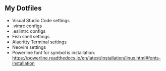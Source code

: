 ## My Dotfiles

- Visual Studio Code settings
- .vimrc configs
- .eslintrc configs
- Fish shell settings
- Alacritty Terminal settings
- Neovim settings
- Powerline font for symbol is installation: https://powerline.readthedocs.io/en/latest/installation/linux.html#fonts-installation
